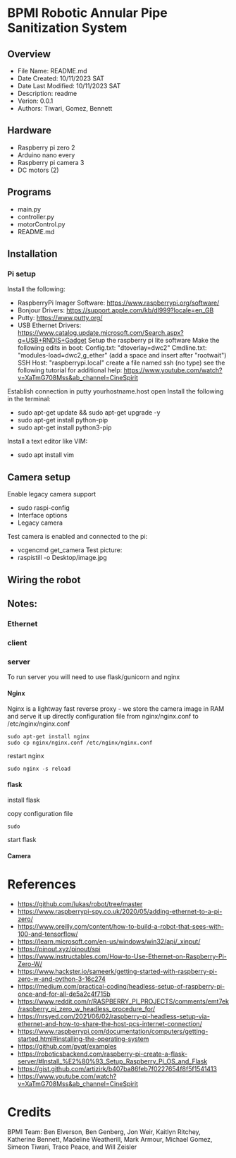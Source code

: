 # BPMI Robotic Annular Pipe Sanitization System
## Overview
- File Name: README.md
- Date Created: 10/11/2023 SAT
- Date Last Modified: 10/11/2023 SAT
- Description: readme
- Verion: 0.0.1
- Authors: Tiwari, Gomez, Bennett
## Hardware
- Raspberry pi zero 2
- Arduino nano every
- Raspberry pi camera 3
- DC motors (2)
## Programs
- main.py
- controller.py
- motorControl.py
- README.md
## Installation

### Pi setup
Install the following:
- RaspberryPi Imager Software: https://www.raspberrypi.org/software/
- Bonjour Drivers: https://support.apple.com/kb/dl999?locale=en_GB
- Putty: https://www.putty.org/
- USB Ethernet Drivers: https://www.catalog.update.microsoft.com/Search.aspx?q=USB+RNDIS+Gadget
Setup the raspberry pi lite software
Make the following edits in boot:
Config.txt: "dtoverlay=dwc2" 
Cmdline.txt:  "modules-load=dwc2,g_ether" (add a space and insert after "rootwait")
SSH Host: "raspberrypi.local"
create a file named ssh (no type)
see the following tutorial for additional help: https://www.youtube.com/watch?v=XaTmG708Mss&ab_channel=CineSpirit

Establish connection in putty
yourhostname.host
open
Install the following in the terminal:
- sudo apt-get update && sudo apt-get upgrade -y
- sudo apt-get install python-pip
- sudo apt-get install python3-pip

Install a text editor like VIM:
- sudo apt install vim

## Camera setup
Enable legacy camera support
- sudo raspi-config
- Interface options
- Legacy camera

Test camera is enabled and connected to the pi:
- vcgencmd get_camera
Test picture:
- raspistill -o Desktop/image.jpg



## Wiring the robot

## Notes:

### Ethernet

### client

### server

To run server you will need to use flask/gunicorn and nginx

#### Nginx

Nginx is a lightway fast reverse proxy - we store the camera image in RAM and serve it up directly
configuration file from nginx/nginx.conf to /etc/nginx/nginx.conf

```
sudo apt-get install nginx
sudo cp nginx/nginx.conf /etc/nginx/nginx.conf
```

restart nginx

```
sudo nginx -s reload
```

#### flask

install flask


copy configuration file

```
sudo
```

start flask

#### Camera

# References

- https://github.com/lukas/robot/tree/master
- https://www.raspberrypi-spy.co.uk/2020/05/adding-ethernet-to-a-pi-zero/
- https://www.oreilly.com/content/how-to-build-a-robot-that-sees-with-100-and-tensorflow/
- https://learn.microsoft.com/en-us/windows/win32/api/_xinput/
- https://pinout.xyz/pinout/spi
- https://www.instructables.com/How-to-Use-Ethernet-on-Raspberry-Pi-Zero-W/
- https://www.hackster.io/sameerk/getting-started-with-raspberry-pi-zero-w-and-python-3-16c274
- https://medium.com/practical-coding/headless-setup-of-raspberry-pi-once-and-for-all-de5a2c4f715b
- https://www.reddit.com/r/RASPBERRY_PI_PROJECTS/comments/emt7ek/raspberry_pi_zero_w_headless_procedure_for/
- https://nrsyed.com/2021/06/02/raspberry-pi-headless-setup-via-ethernet-and-how-to-share-the-host-pcs-internet-connection/
- https://www.raspberrypi.com/documentation/computers/getting-started.html#installing-the-operating-system
- https://github.com/pyqt/examples
- https://roboticsbackend.com/raspberry-pi-create-a-flask-server/#Install_%E2%80%93_Setup_Raspberry_Pi_OS_and_Flask
- https://gist.github.com/artizirk/b407ba86feb7f0227654f8f5f1541413
- https://www.youtube.com/watch?v=XaTmG708Mss&ab_channel=CineSpirit

# Credits

BPMI Team:
Ben Elverson,
Ben Genberg,
Jon Weir,
Kaitlyn Ritchey,
Katherine Bennett,
Madeline Weatherill,
Mark Armour,
Michael Gomez,
Simeon Tiwari,
Trace Peace, and
Will Zeisler
